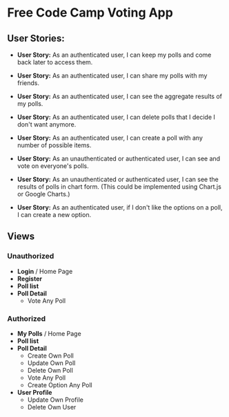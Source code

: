 Free Code Camp Voting App
=========================

## User Stories:

* **User Story:** As an authenticated user, I can keep my polls and come back later to access them.

* **User Story:** As an authenticated user, I can share my polls with my friends.

* **User Story:** As an authenticated user, I can see the aggregate results of my polls.

* **User Story:** As an authenticated user, I can delete polls that I decide I don't want anymore.

* **User Story:** As an authenticated user, I can create a poll with any number of possible items.

* **User Story:** As an unauthenticated or authenticated user, I can see and vote on everyone's polls.

* **User Story:** As an unauthenticated or authenticated user, I can see the results of polls in chart form. (This could be implemented using Chart.js or Google Charts.)

* **User Story:** As an authenticated user, if I don't like the options on a poll, I can create a new option.

## Views

### Unauthorized

* **Login** / Home Page
* **Register**
* **Poll list**
* **Poll Detail**
    * Vote Any Poll

### Authorized

* **My Polls** / Home Page
* **Poll list**
* **Poll Detail**
    * Create Own Poll
    * Update Own Poll
    * Delete Own Poll
    * Vote Any Poll
    * Create Option Any Poll
* **User Profile**
    * Update Own Profile
    * Delete Own User
